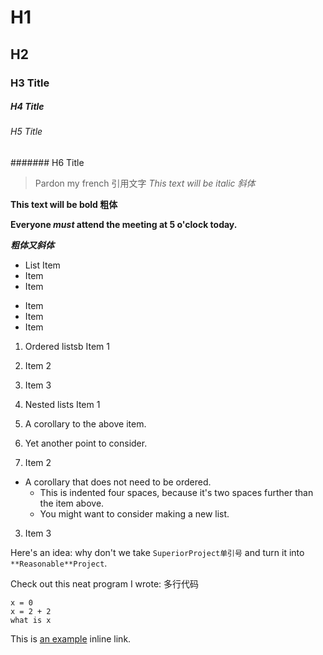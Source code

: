 # H1
## H2
### H3 Title
##### H4 Title
###### H5 Title
####### H6 Title

> Pardon my french 引用文字
*This text will be italic 斜体*

**This text will be bold 粗体**

**Everyone _must_ attend the meeting at 5 o'clock today.**

*__粗体又斜体__*

* List Item
* Item
* Item

- Item
- Item
- Item

1. Ordered listsb Item 1
2. Item 2
3. Item 3

1. Nested lists Item 1
  1. A corollary to the above item.
  2. Yet another point to consider.
2. Item 2
  * A corollary that does not need to be ordered.
    * This is indented four spaces, because it's two spaces further than the item above.
    * You might want to consider making a new list.
3. Item 3

Here's an idea: why don't we take `SuperiorProject单引号` and turn it into `**Reasonable**Project`.

Check out this neat program I wrote:
多行代码
```
x = 0
x = 2 + 2
what is x
```

This is [an example](http://example.com/ "Title") inline link.
